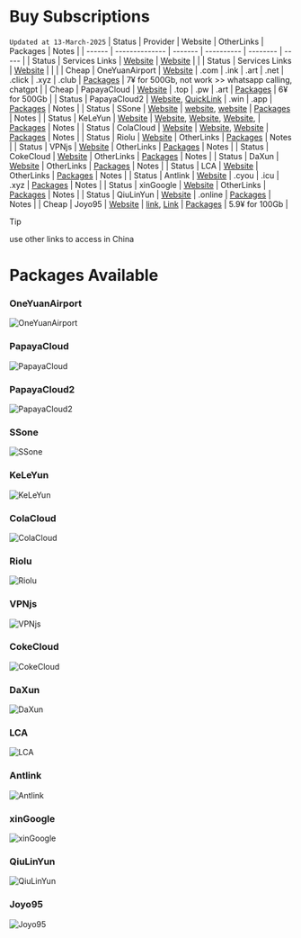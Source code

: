 # Buy Subscriptions
`Updated at 13-March-2025`
| Status | Provider       | Website | OtherLinks | Packages | Notes |
| ------ | -------------- | ------- | ---------- | -------- | ----- |
| Status | Services Links | [Website](https://9.234456.xyz/abc.html?t=1740946027727) | [Website](https://github.com/lynkco01/jichangtuijian) | |
| Status | Services Links | [Website](https://clashxiazai.com/clash-nodes-providers/) |  | |
| Cheap  | OneYuanAirport | [Website](https://一元机场.com/) | .com \| .ink \| .art \| .net \| .click \| .xyz \| .club | [Packages](#OneYuanAirport) | 7¥ for 500Gb, not work >> whatsapp calling, chatgpt |
| Cheap  | PapayaCloud    | [Website](https://muguacloud.top/) | .top \| .pw \| .art | [Packages](#PapayaCloud) | 6¥ for 500Gb |
| Status | PapayaCloud2   | [Website](https://muguacloud.win/), [QuickLink](https://4399.bid/) | .win \| .app | [Packages](#PapayaCloud2) | Notes |
| Status | SSone          | [Website](https://ssonegames.xn--xhq8sm16c5ls.com/dashboard) | [website](https://hello-ssone.com/), [website](https://hello36d.com/) | [Packages](#SSone) | Notes |
| Status | KeLeYun        | [Website](https://q0av6w.klwiuehge.top/#/plan) | [Website](https://可乐云.com/), [Website](https://q0av6w.klwiuehge.top/), [Website](https://kly2026.com/),  | [Packages](#KeLeYun) | Notes |
| Status | ColaCloud      | [Website](https://colacloud.online/) | [Website](https://colacloud.info/index.html), [Website](https://colacloudnet.com/) | [Packages](#ColaCloud) | Notes |
| Status | Riolu          | [Website](https://1o.riolu.sbs/) | OtherLinks | [Packages](#Riolu) | Notes |
| Status | VPNjs          | [Website](https://user.jsqcn.net/) | OtherLinks | [Packages](#VPNjs) | Notes |
| Status | CokeCloud      | [Website](https://cokecloud.net/) | OtherLinks | [Packages](#CokeCloud) | Notes |
| Status | DaXun          | [Website](https://daxun.fun/) | OtherLinks | [Packages](#DaXun) | Notes |
| Status | LCA            | [Website](https://lca.lol/) | OtherLinks | [Packages](#LCA) | Notes |
| Status | Antlink        | [Website](https://antlink.cc/#/register?code=ve5wxSUB) | .cyou \| .icu \| .xyz  | [Packages](#Antlink) | Notes |
| Status | xinGoogle        | [Website](https://xingoogle1.cc/auth/login) | OtherLinks | [Packages](#xinGoogle) | Notes |
| Status | QiuLinYun        | [Website](https://www.qiulinyun.com) | .online | [Packages](#qiulinyun) | Notes |
| Cheap | Joyo95        | [Website](https://joyo95.cc/) | [link](http://topman8848.com), [Link](https://tooop.cc/) | [Packages](#joyo95) | 5.9¥ for 100Gb |
> [!TIP]
> use other links to access in China <br/>

# Packages Available

### OneYuanAirport
![OneYuanAirport](https://github.com/ammasood12/nodes/blob/main/Packages/oneYuanAirport.png)
### PapayaCloud
![PapayaCloud](https://github.com/ammasood12/nodes/blob/main/Packages/PapayaCloud.png)
### PapayaCloud2
![PapayaCloud2](https://github.com/ammasood12/nodes/blob/main/Packages/PapayaCloud2.png)
### SSone
![SSone](https://github.com/ammasood12/nodes/blob/main/Packages/ssone.png)
### KeLeYun
![KeLeYun](https://github.com/ammasood12/nodes/blob/main/Packages/KeLeYun.png)
### ColaCloud
![ColaCloud](https://github.com/ammasood12/nodes/blob/main/Packages/ColaCloud.png)
### Riolu
![Riolu](https://github.com/ammasood12/nodes/blob/main/Packages/riolu.png)
### VPNjs
![VPNjs](https://github.com/ammasood12/nodes/blob/main/Packages/vpnjs.png)
### CokeCloud
![CokeCloud](https://github.com/ammasood12/nodes/blob/main/Packages/cokecloud.png)
### DaXun
![DaXun](https://github.com/ammasood12/nodes/blob/main/Packages/daxun.png)
### LCA
![LCA](https://github.com/ammasood12/nodes/blob/main/Packages/lca.png)
### Antlink
![Antlink](https://github.com/ammasood12/nodes/blob/main/Packages/antlink.png)
### xinGoogle
![xinGoogle](https://github.com/ammasood12/nodes/blob/main/Packages/xinGoogle.png)
### QiuLinYun
![QiuLinYun](https://github.com/ammasood12/nodes/blob/main/Packages/qiulinyun.png)
### Joyo95
![Joyo95](https://github.com/ammasood12/nodes/blob/main/Packages/joyo95.png)
